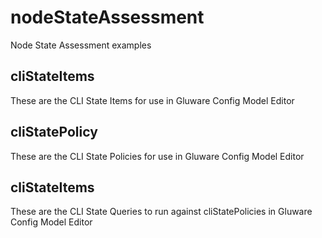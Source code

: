 # nodeStateAssessment
Node State Assessment examples

## cliStateItems
These are the CLI State Items for use in Gluware Config Model Editor

## cliStatePolicy
These are the CLI State Policies for use in Gluware Config Model Editor

## cliStateItems
These are the CLI State Queries to run against cliStatePolicies in Gluware Config Model Editor